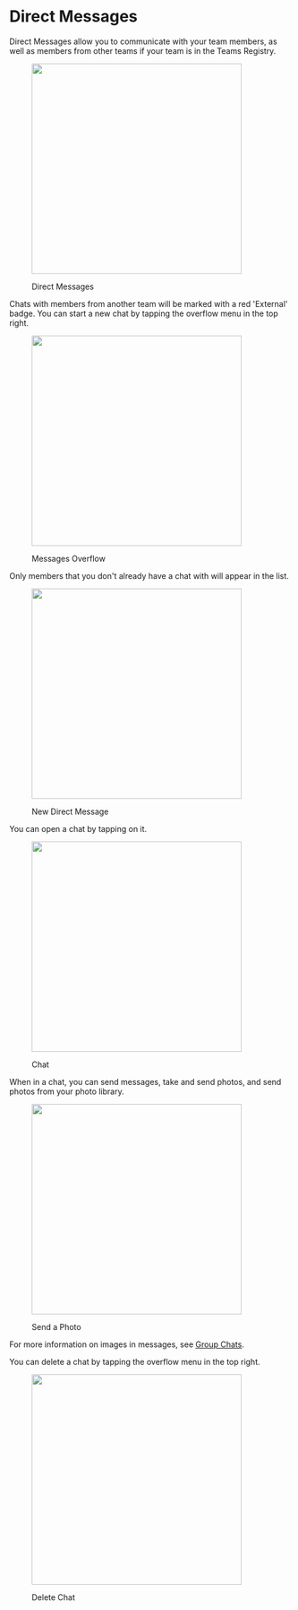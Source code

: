 # Direct Messages

Direct Messages allow you to communicate with your team members, as well as members from other teams if your team is in the Teams Registry.

<figure><img src="../.gitbook/assets/direct messages.png" alt="" width="375"><figcaption><p>Direct Messages</p></figcaption></figure>

Chats with members from another team will be marked with a red 'External' badge. You can start a new chat by tapping the overflow menu in the top right.&#x20;

<figure><img src="../.gitbook/assets/overflow (1).png" alt="" width="375"><figcaption><p>Messages Overflow</p></figcaption></figure>

Only members that you don't already have a chat with will appear in the list.

<figure><img src="../.gitbook/assets/new direct message.png" alt="" width="375"><figcaption><p>New Direct Message</p></figcaption></figure>

You can open a chat by tapping on it.

<figure><img src="../.gitbook/assets/main (8).png" alt="" width="375"><figcaption><p>Chat</p></figcaption></figure>

When in a chat, you can send messages, take and send photos, and send photos from your photo library.

<figure><img src="../.gitbook/assets/send image.png" alt="" width="375"><figcaption><p>Send a Photo</p></figcaption></figure>

For more information on images in messages, see [Group Chats](group-chats.md).

You can delete a chat by tapping the overflow menu in the top right.

<figure><img src="../.gitbook/assets/delete.png" alt="" width="375"><figcaption><p>Delete Chat</p></figcaption></figure>
